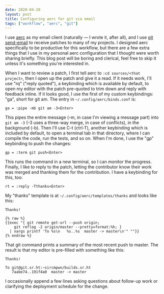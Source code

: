 ```yaml
---
date: 2020-04-20
layout: post
title: Configuring aerc for git via email
tags: ["workflow", "aerc", "git"]
---
```


I use [aerc](https://aerc-mail.org) as my email client (naturally &mdash; I
wrote it, after all), and I use [git send-email](https://git-send-email.io) to
receive patches to many of my projects. I designed aerc specifically to be
productive for this workflow, but there are a few extra things that I use in my
personal aerc configuration that I thought were worth sharing briefly. This blog
post will be boring and clerical, feel free to skip it unless it's something
you're interested in.

When I want to review a patch, I first tell aerc to `:cd sources/<that
project>`, then I open up the patch and give it a read. If it needs work, I'll
use "rq" ("reply quoted"), a keybinding which is available by default, to open
my editor with the patch pre-quoted to trim down and reply with feedback inline.
If it looks good, I use the first of my custom keybindings: "ga", short for git
am. The entry in `~/.config/aerc/binds.conf` is:

```
ga = :pipe -mb git am -3<Enter>
```

This pipes the entire message (-m, in case I'm viewing a message part) into `git
am -3` (-3 uses a three-way merge, in case of conflicts), in the background
(-b). Then I'll use C-t (ctrl-T), another keybinding which is included by
default, to open a terminal tab in that directory, where I can compile the code,
run the tests, and so on. When I'm done, I use the "gp" keybinding to push the
changes:

```
gp = :term git push<Enter>
```

This runs the command in a new terminal, so I can monitor the progress. Finally,
I like to reply to the patch, letting the contributor know their work was merged
and thanking them for the contribution. I have a keybinding for this, too:

```
rt = :reply -Tthanks<Enter>
```

My "thanks" template is at `~/.config/aerc/templates/thanks` and looks like
this:

```
Thanks!

{% raw %}
{{exec "{ git remote get-url --push origin;
    git reflog -2 origin/master --pretty=format:%h; }
  | xargs printf 'To %s\n   %s..%s  master -> master\n'" ""}}
{% endraw %}
```

That git command prints a summary of the most recent push to master. The result
is that my editor is pre-filled with something like this:

```
Thanks!

To git@git.sr.ht:~sircmpwn/builds.sr.ht
   7aabe74..191f4a0  master -> master
```

I occasionally append a few lines asking questions about follow-up work or
clarifying the deployment schedule for the change.
